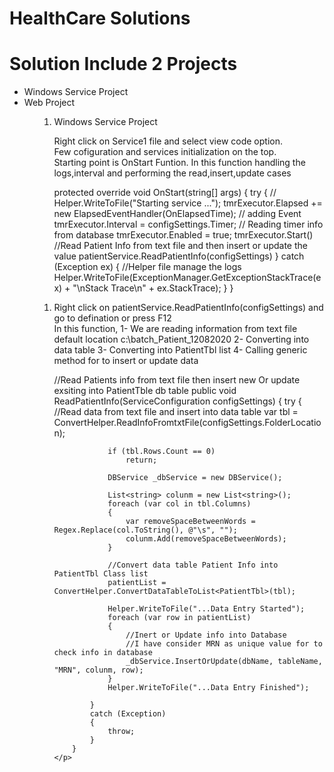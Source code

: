 # HealthCare Solutions

# Solution Include 2 Projects

<ul>
  <li>Windows Service Project</li>
  <li>Web Project</li>
<ul>
  
  
 <ol>
  <li>
    Windows Service Project
    
   Right click on Service1 file and select view code option.<br>
   Few cofiguration and services initialization on the top.<br>
   Starting point is OnStart Funtion. In this function handling the logs,interval and performing the read,insert,update cases <br>
  
  </li>
  
   <p>
       protected override void OnStart(string[] args)
       {
          try
          {
              //
              Helper.WriteToFile("Starting service ...");
              tmrExecutor.Elapsed += new ElapsedEventHandler(OnElapsedTime); // adding Event
              tmrExecutor.Interval = configSettings.Timer; // Reading timer info from database
              tmrExecutor.Enabled = true;
              tmrExecutor.Start()
              //Read Patient Info from text file and then insert or update the value
              patientService.ReadPatientInfo(configSettings)
          }
          catch (Exception ex)
          {
              //Helper file manage the logs
              Helper.WriteToFile(ExceptionManager.GetExceptionStackTrace(ex) + "\nStack Trace\n" + ex.StackTrace);
          }
        }
   </p>
 
 
 </ol>
 <ol>
    <li>
    Right click on patientService.ReadPatientInfo(configSettings) and go to defination or press F12
   </li>
    In this function, 
    1- We are reading information from text file default location c:\batch_Patient_12082020
    2- Converting into data table
    3- Converting into PatientTbl list
    4- Calling generic method for to insert or update data
 
   <p>
       //Read Patients info from text file then insert new Or update exsiting into PatientTble db table
        public void ReadPatientInfo(ServiceConfiguration configSettings)
        {
            try
            {
                //Read data from text file and insert into data table
                var tbl = ConvertHelper.ReadInfoFromtxtFile(configSettings.FolderLocation);

                if (tbl.Rows.Count == 0)
                    return;

                DBService _dbService = new DBService();

                List<string> colunm = new List<string>();
                foreach (var col in tbl.Columns)
                {
                    var removeSpaceBetweenWords = Regex.Replace(col.ToString(), @"\s", "");
                    colunm.Add(removeSpaceBetweenWords);
                }

                //Convert data table Patient Info into PatientTbl Class list
                patientList = ConvertHelper.ConvertDataTableToList<PatientTbl>(tbl);

                Helper.WriteToFile("...Data Entry Started");
                foreach (var row in patientList)
                {
                    //Inert or Update info into Database
                    //I have consider MRN as unique value for to check info in database
                    _dbService.InsertOrUpdate(dbName, tableName, "MRN", colunm, row);
                }
                Helper.WriteToFile("...Data Entry Finished");

            }
            catch (Exception)
            {
                throw;
            }
        }
    </p>
  </ol>
  




